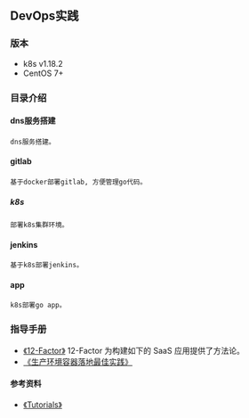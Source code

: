 ## DevOps实践

### 版本
+  k8s v1.18.2
+  CentOS 7+

### 目录介绍
#### dns服务搭建
    dns服务搭建。

#### gitlab 
    基于docker部署gitlab, 方便管理go代码。

##### k8s
    部署k8s集群环境。

#### jenkins
    基于k8s部署jenkins。

#### app 
    k8s部署go app。

### 指导手册
+ [《12-Factor》](https://12factor.net/zh_cn/) 12-Factor 为构建如下的 SaaS 应用提供了方法论。
+ [《生产环境容器落地最佳实践》](https://studygolang.com/articles/27140)






#### 参考资料
+ [《Tutorials》](https://kubernetes.cn/docs/tutorials/)
